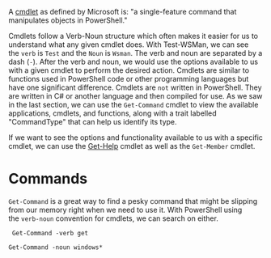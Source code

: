 A [cmdlet](https://docs.microsoft.com/en-us/powershell/scripting/lang-spec/chapter-13?view=powershell-7.2) as defined by Microsoft is: "a single-feature command that manipulates objects in PowerShell."

Cmdlets follow a Verb-Noun structure which often makes it easier for us to understand what any given cmdlet does. With Test-WSMan, we can see the `verb` is `Test` and the `Noun` is `Wsman`. The verb and noun are separated by a dash (`-`). After the verb and noun, we would use the options available to us with a given cmdlet to perform the desired action. Cmdlets are similar to functions used in PowerShell code or other programming languages but have one significant difference. Cmdlets are `not` written in PowerShell. They are written in C# or another language and then compiled for use. As we saw in the last section, we can use the `Get-Command` cmdlet to view the available applications, cmdlets, and functions, along with a trait labelled "CommandType" that can help us identify its type.

If we want to see the options and functionality available to us with a specific cmdlet, we can use the [Get-Help](https://docs.microsoft.com/en-us/powershell/module/microsoft.powershell.core/get-help?view=powershell-7.2) cmdlet as well as the `Get-Member` cmdlet.

# Commands 
`Get-Command` is a great way to find a pesky command that might be slipping from our memory right when we need to use it. With PowerShell using the `verb-noun` convention for cmdlets, we can search on either.

```powershell-session
 Get-Command -verb get
```

```powershell-session
Get-Command -noun windows*  
```
